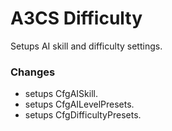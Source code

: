 # A3CS Difficulty
Setups AI skill and difficulty settings.

### Changes
- setups CfgAISkill.
- setups CfgAILevelPresets.
- setups CfgDifficultyPresets.
